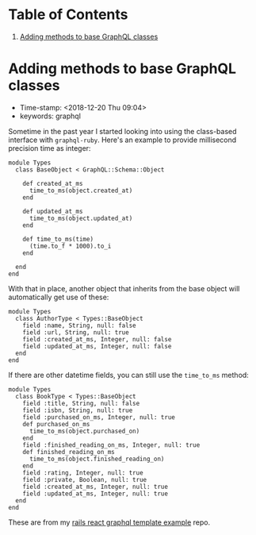 
# Table of Contents

1.  [Adding methods to base GraphQL classes](#org26a7cf4)


<a id="org26a7cf4"></a>

# Adding methods to base GraphQL classes

-   Time-stamp: <span class="timestamp-wrapper"><span class="timestamp">&lt;2018-12-20 Thu 09:04&gt;</span></span>
-   keywords: graphql

Sometime in the past year I started looking into using the class-based interface with `graphql-ruby`. Here's an example to provide millisecond precision time as integer:

    module Types
      class BaseObject < GraphQL::Schema::Object
    
        def created_at_ms
          time_to_ms(object.created_at)
        end
    
        def updated_at_ms
          time_to_ms(object.updated_at)
        end
    
        def time_to_ms(time)
          (time.to_f * 1000).to_i
        end
    
      end
    end

With that in place, another object that inherits from the base object will automatically get use of these:

    module Types
      class AuthorType < Types::BaseObject
        field :name, String, null: false
        field :url, String, null: true
        field :created_at_ms, Integer, null: false
        field :updated_at_ms, Integer, null: false
      end
    end

If there are other datetime fields, you can still use the `time_to_ms` method:

    module Types
      class BookType < Types::BaseObject
        field :title, String, null: false
        field :isbn, String, null: true
        field :purchased_on_ms, Integer, null: true
        def purchased_on_ms
          time_to_ms(object.purchased_on)
        end
        field :finished_reading_on_ms, Integer, null: true
        def finished_reading_on_ms
          time_to_ms(object.finished_reading_on)
        end
        field :rating, Integer, null: true
        field :private, Boolean, null: true
        field :created_at_ms, Integer, null: true
        field :updated_at_ms, Integer, null: true
      end
    end

These are from my [rails react graphql template example](https://github.com/tamouse/rails_react_graphql_template_example) repo.

